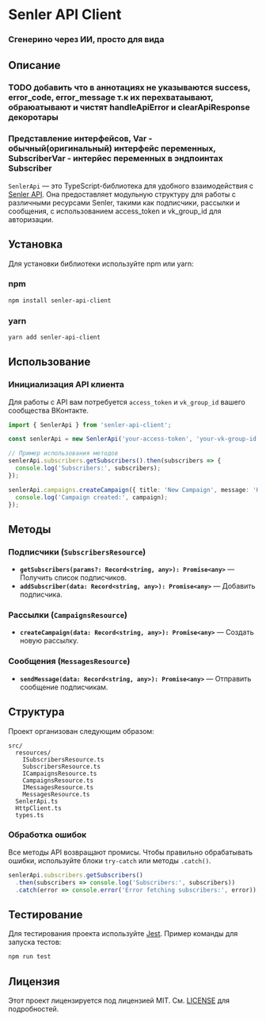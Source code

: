 
# Senler API Client
### Сгенерино через ИИ, просто для вида

## Описание

### TODO добавить что в аннотациях не указываются success, error_code, error_message т.к их перехватаывают, обраюатывают и чистят handleApiError и clearApiResponse декоротары

### Представление интерфейсов, Var - обычный(оригинальный) интерфейс переменных, SubscriberVar - интерйес переменных в эндпоинтах Subscriber

`SenlerApi` — это TypeScript-библиотека для удобного взаимодействия с [Senler API](https://help.senler.ru/senler/dev/api). Она предоставляет модульную структуру для работы с различными ресурсами Senler, такими как подписчики, рассылки и сообщения, с использованием access_token и vk_group_id для авторизации.

## Установка

Для установки библиотеки используйте npm или yarn:

### npm

```bash
npm install senler-api-client
```

### yarn

```bash
yarn add senler-api-client
```

## Использование

### Инициализация API клиента

Для работы с API вам потребуется `access_token` и `vk_group_id` вашего сообщества ВКонтакте.

```typescript
import { SenlerApi } from 'senler-api-client';

const senlerApi = new SenlerApi('your-access-token', 'your-vk-group-id');

// Пример использования методов
senlerApi.subscribers.getSubscribers().then(subscribers => {
  console.log('Subscribers:', subscribers);
});

senlerApi.campaigns.createCampaign({ title: 'New Campaign', message: 'Hello, World!' }).then(campaign => {
  console.log('Campaign created:', campaign);
});
```

## Методы

### Подписчики (`SubscribersResource`)
- **`getSubscribers(params?: Record<string, any>): Promise<any>`** — Получить список подписчиков.
- **`addSubscriber(data: Record<string, any>): Promise<any>`** — Добавить подписчика.

### Рассылки (`CampaignsResource`)
- **`createCampaign(data: Record<string, any>): Promise<any>`** — Создать новую рассылку.

### Сообщения (`MessagesResource`)
- **`sendMessage(data: Record<string, any>): Promise<any>`** — Отправить сообщение подписчикам.

## Структура

Проект организован следующим образом:

```
src/
  resources/
    ISubscribersResource.ts
    SubscribersResource.ts
    ICampaignsResource.ts
    CampaignsResource.ts
    IMessagesResource.ts
    MessagesResource.ts
  SenlerApi.ts
  HttpClient.ts
  types.ts
```

### Обработка ошибок

Все методы API возвращают промисы. Чтобы правильно обрабатывать ошибки, используйте блоки `try-catch` или методы `.catch()`.

```typescript
senlerApi.subscribers.getSubscribers()
  .then(subscribers => console.log('Subscribers:', subscribers))
  .catch(error => console.error('Error fetching subscribers:', error));
```

## Тестирование

Для тестирования проекта используйте [Jest](https://jestjs.io/). Пример команды для запуска тестов:

```bash
npm run test
```

## Лицензия

Этот проект лицензируется под лицензией MIT. См. [LICENSE](./LICENSE) для подробностей.

